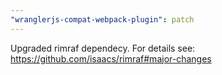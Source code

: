 ```yaml
---
"wranglerjs-compat-webpack-plugin": patch
---
```


Upgraded rimraf dependecy. For details see: https://github.com/isaacs/rimraf#major-changes
